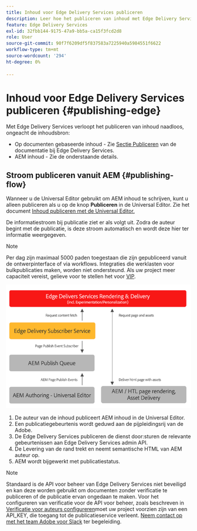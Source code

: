 ```yaml
---
title: Inhoud voor Edge Delivery Services publiceren
description: Leer hoe het publiceren van inhoud met Edge Delivery Services werkt en hoe te om AEM inhoud met Edge Delivery Services te publiceren.
feature: Edge Delivery Services
exl-id: 32fbb144-9175-47a9-bb5a-ca15f3fcd2d8
role: User
source-git-commit: 90f7f6209df5f837583a7225940a5984551f6622
workflow-type: tm+mt
source-wordcount: '294'
ht-degree: 0%

---
```



# Inhoud voor Edge Delivery Services publiceren {#publishing-edge}

Met Edge Delivery Services verloopt het publiceren van inhoud naadloos, ongeacht de inhoudsbron:

* Op documenten gebaseerde inhoud - Zie [Sectie Publiceren](/help/edge/docs/authoring.md) van de documentatie bij Edge Delivery Services.
* AEM inhoud - Zie de onderstaande details.

## Stroom publiceren vanuit AEM {#publishing-flow}

Wanneer u de Universal Editor gebruikt om AEM inhoud te schrijven, kunt u alleen publiceren als u op de knop **Publiceren** in de Universal Editor. Zie het document [Inhoud publiceren met de Universal Editor.](/help/sites-cloud/authoring/universal-editor/publishing.md)

De informatiestroom bij publicatie ziet er als volgt uit. Zodra de auteur begint met de publicatie, is deze stroom automatisch en wordt deze hier ter informatie weergegeven.

>[!NOTE]
>
>Per dag zijn maximaal 5000 paden toegestaan die zijn gepubliceerd vanuit de ontwerpinterface of via workflows. Integraties die werklasten voor bulkpublicaties maken, worden niet ondersteund. Als uw project meer capaciteit vereist, gelieve voor te stellen het voor [VIP](https://www.aem.live/vip/intake).

![De stroom van informatie wanneer het publiceren van AEM aan Edge Delivery Services](assets/publishing-flow.png)

1. De auteur van de inhoud publiceert AEM inhoud in de Universal Editor.
1. Een publicatiegebeurtenis wordt geduwd aan de pijpleidingsrij van de Adobe.
1. De Edge Delivery Services publiceren de dienst door:sturen de relevante gebeurtenissen aan Edge Delivery Services admin API.
1. De Levering van de rand trekt en neemt semantische HTML van AEM auteur op.
1. AEM wordt bijgewerkt met publicatiestatus.

>[!NOTE]
>
>Standaard is de API voor beheer van Edge Delivery Services niet beveiligd en kan deze worden gebruikt om documenten zonder verificatie te publiceren of de publicatie ervan ongedaan te maken. Voor het configureren van verificatie voor de API voor beheer, zoals beschreven in [Verificatie voor auteurs configureren](https://www.aem.live/docs/authentication-setup-authoring)moet uw project voorzien zijn van een API_KEY, die toegang tot de publicatieservice verleent. [Neem contact op met het team Adobe voor Slack](/help/edge/docs/slack.md) ter begeleiding.

